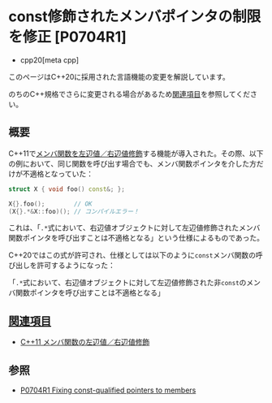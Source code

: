 # const修飾されたメンバポインタの制限を修正 [P0704R1]
* cpp20[meta cpp]

<!-- start lang caution -->

このページはC++20に採用された言語機能の変更を解説しています。

のちのC++規格でさらに変更される場合があるため[関連項目](#relative-page)を参照してください。

<!-- last lang caution -->

## 概要
C++11で[メンバ関数を左辺値／右辺値修飾](/lang/cpp11/ref_qualifier_for_this.md)する機能が導入された。その際、以下の例において、同じ関数を呼び出す場合でも、メンバ関数ポインタを介した方だけが不適格となっていた：

```cpp
struct X { void foo() const&; };

X{}.foo();        // OK
(X{}.*&X::foo)(); // コンパイルエラー！
```

これは、「`.*`式において、右辺値オブジェクトに対して左辺値修飾されたメンバ関数ポインタを呼び出すことは不適格となる」という仕様によるものであった。

C++20ではこの式が許可され、仕様としては以下のように`const`メンバ関数の呼び出しを許可するようになった：

「`.*`式において、右辺値オブジェクトに対して左辺値修飾された非`const`のメンバ関数ポインタを呼び出すことは不適格となる」


## <a id="relative-page" href="#relative-page">関連項目</a>
- [C++11 メンバ関数の左辺値／右辺値修飾](/lang/cpp11/ref_qualifier_for_this.md)


## 参照
- [P0704R1 Fixing const-qualified pointers to members](http://www.open-std.org/jtc1/sc22/wg21/docs/papers/2017/p0704r1.html)